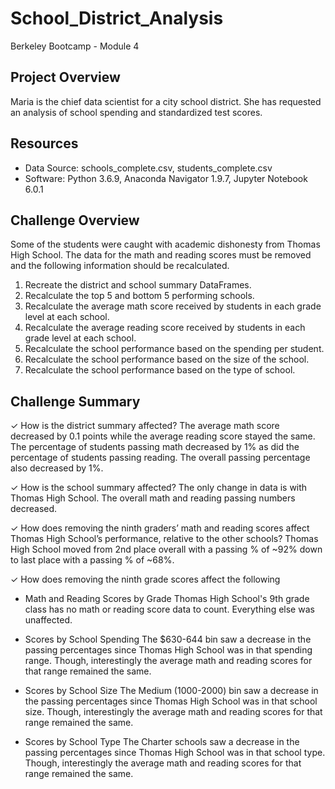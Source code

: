 # School_District_Analysis
Berkeley Bootcamp - Module 4

## Project Overview
Maria is the chief data scientist for a city school district. She has requested an analysis of school spending and standardized test scores.

## Resources
- Data Source: schools_complete.csv, students_complete.csv
- Software: Python 3.6.9, Anaconda Navigator 1.9.7, Jupyter Notebook 6.0.1

## Challenge Overview
Some of the students were caught with academic dishonesty from Thomas High School. The data for the math and reading scores must be removed and the following information should be recalculated.

1. Recreate the district and school summary DataFrames.
2. Recalculate the top 5 and bottom 5 performing schools.
3. Recalculate the average math score received by students in each grade level at each school.
4. Recalculate the average reading score received by students in each grade level at each school.
5. Recalculate the school performance based on the spending per student.
6. Recalculate the school performance based on the size of the school.
7. Recalculate the school performance based on the type of school.

## Challenge Summary

✓ How is the district summary affected?
The average math score decreased by 0.1 points while the average reading score stayed the same.  The percentage of students passing math decreased by 1% as did the percentage of students passing reading. The overall passing percentage also decreased by 1%.

✓ How is the school summary affected?
The only change in data is with Thomas High School. The overall math and reading passing numbers decreased.

✓ How does removing the ninth graders’ math and reading scores affect Thomas High School’s performance, relative to the other schools?
Thomas High School moved from 2nd place overall with a passing % of ~92% down to last place with a passing % of ~68%.

✓ How does removing the ninth grade scores affect the following

- Math and Reading Scores by Grade
Thomas High School's 9th grade class has no math or reading score data to count. Everything else was unaffected.

- Scores by School Spending
The $630-644 bin saw a decrease in the passing percentages since Thomas High School was in that spending range. Though, interestingly   the average math and reading scores for that range remained the same.

- Scores by School Size
The Medium (1000-2000) bin saw a decrease in the passing percentages since Thomas High School was in that school size. Though, interestingly the average math and reading scores for that range remained the same.
  
- Scores by School Type
The Charter schools saw a decrease in the passing percentages since Thomas High School was in that school type. Though, interestingly the average math and reading scores for that range remained the same.
